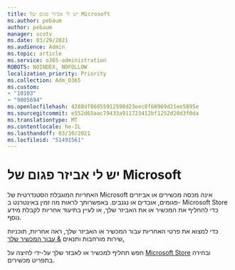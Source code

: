 ```yaml
---
title: יש לי אביזר פגום של Microsoft
ms.author: pebaum
author: pebaum
manager: scotv
ms.date: 03/29/2021
ms.audience: Admin
ms.topic: article
ms.service: o365-administration
ROBOTS: NOINDEX, NOFOLLOW
localization_priority: Priority
ms.collection: Adm_O365
ms.custom:
- "10103"
- "9005694"
ms.openlocfilehash: 4288df86055912590d23eec8f68969d21ee5895e
ms.sourcegitcommit: e552d65aac79433a911723412bf1252d20d3f0da
ms.translationtype: MT
ms.contentlocale: he-IL
ms.lasthandoff: 03/30/2021
ms.locfileid: "51491561"
---
```

# <a name="i-have-a-damaged-microsoft-accessory"></a>יש לי אביזר פגום של Microsoft

האחריות המוגבלת הסטנדרטית של Microsoft אינה מכסה מכשירים או אביזרים פגומים, אובדים או נגנבים. באפשרותך לראות מה זמין באינטרנט ב- Microsoft Store כדי להחליף את המכשיר או את האביזר שלך, או לעיין בתיעוד אחריות לקבלת מידע נוסף.

כדי למצוא את פרטי האחריות עבור המכשיר או האביזר שלך, ראה אחריות, תוכניות שירות מורחבות ותנאים [& עבור המכשיר שלך.](https://support.microsoft.com/topic/warranties-extended-service-plans-and-terms-conditions-for-your-device-eedf7a23-84a7-1a47-480b-0e10503eedf5)

חפש תחליף למכשיר או לאבזר שלך על-ידי לחיצה על [Microsoft Store](https://www.microsoft.com/) ובחירה בתפריט מכשירים.